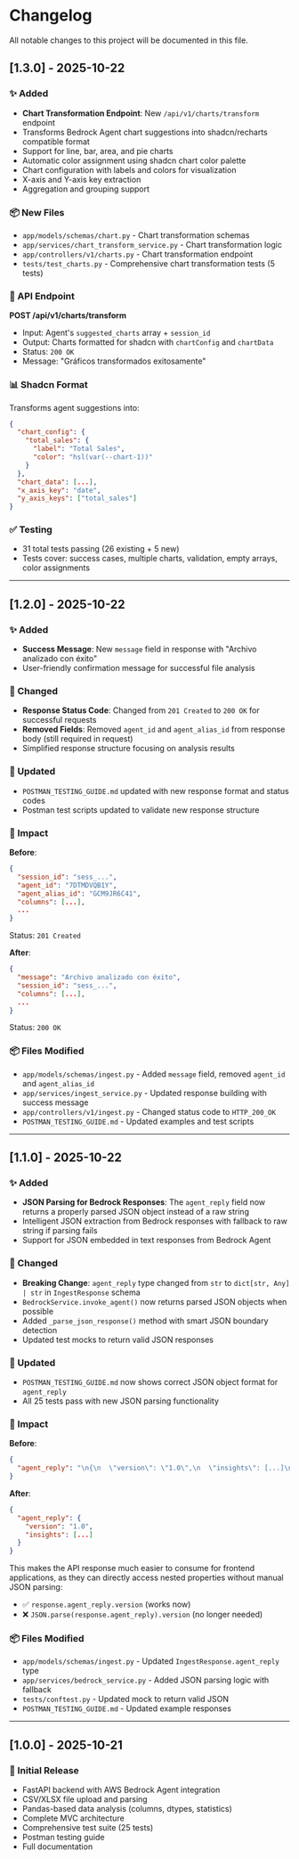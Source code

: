 # Changelog

All notable changes to this project will be documented in this file.

## [1.3.0] - 2025-10-22

### ✨ Added
- **Chart Transformation Endpoint**: New `/api/v1/charts/transform` endpoint
- Transforms Bedrock Agent chart suggestions into shadcn/recharts compatible format
- Support for line, bar, area, and pie charts
- Automatic color assignment using shadcn chart color palette
- Chart configuration with labels and colors for visualization
- X-axis and Y-axis key extraction
- Aggregation and grouping support

### 📦 New Files
- `app/models/schemas/chart.py` - Chart transformation schemas
- `app/services/chart_transform_service.py` - Chart transformation logic
- `app/controllers/v1/charts.py` - Chart transformation endpoint
- `tests/test_charts.py` - Comprehensive chart transformation tests (5 tests)

### 🎯 API Endpoint
**POST /api/v1/charts/transform**
- Input: Agent's `suggested_charts` array + `session_id`
- Output: Charts formatted for shadcn with `chartConfig` and `chartData`
- Status: `200 OK`
- Message: "Gráficos transformados exitosamente"

### 📊 Shadcn Format
Transforms agent suggestions into:
```json
{
  "chart_config": {
    "total_sales": {
      "label": "Total Sales",
      "color": "hsl(var(--chart-1))"
    }
  },
  "chart_data": [...],
  "x_axis_key": "date",
  "y_axis_keys": ["total_sales"]
}
```

### ✅ Testing
- 31 total tests passing (26 existing + 5 new)
- Tests cover: success cases, multiple charts, validation, empty arrays, color assignments

---

## [1.2.0] - 2025-10-22

### ✨ Added
- **Success Message**: New `message` field in response with "Archivo analizado con éxito"
- User-friendly confirmation message for successful file analysis

### 🔧 Changed
- **Response Status Code**: Changed from `201 Created` to `200 OK` for successful requests
- **Removed Fields**: Removed `agent_id` and `agent_alias_id` from response body (still required in request)
- Simplified response structure focusing on analysis results

### 📝 Updated
- `POSTMAN_TESTING_GUIDE.md` updated with new response format and status codes
- Postman test scripts updated to validate new response structure

### 🎯 Impact
**Before**:
```json
{
  "session_id": "sess_...",
  "agent_id": "7DTMDVQB1Y",
  "agent_alias_id": "GCM9JR6C41",
  "columns": [...],
  ...
}
```
Status: `201 Created`

**After**:
```json
{
  "message": "Archivo analizado con éxito",
  "session_id": "sess_...",
  "columns": [...],
  ...
}
```
Status: `200 OK`

### 📦 Files Modified
- `app/models/schemas/ingest.py` - Added `message` field, removed `agent_id` and `agent_alias_id`
- `app/services/ingest_service.py` - Updated response building with success message
- `app/controllers/v1/ingest.py` - Changed status code to `HTTP_200_OK`
- `POSTMAN_TESTING_GUIDE.md` - Updated examples and test scripts

---

## [1.1.0] - 2025-10-22

### ✨ Added
- **JSON Parsing for Bedrock Responses**: The `agent_reply` field now returns a properly parsed JSON object instead of a raw string
- Intelligent JSON extraction from Bedrock responses with fallback to raw string if parsing fails
- Support for JSON embedded in text responses from Bedrock Agent

### 🔧 Changed
- **Breaking Change**: `agent_reply` type changed from `str` to `dict[str, Any] | str` in `IngestResponse` schema
- `BedrockService.invoke_agent()` now returns parsed JSON objects when possible
- Added `_parse_json_response()` method with smart JSON boundary detection
- Updated test mocks to return valid JSON responses

### 📝 Updated
- `POSTMAN_TESTING_GUIDE.md` now shows correct JSON object format for `agent_reply`
- All 25 tests pass with new JSON parsing functionality

### 🎯 Impact
**Before**:
```json
{
  "agent_reply": "\n{\n  \"version\": \"1.0\",\n  \"insights\": [...]\n}"
}
```

**After**:
```json
{
  "agent_reply": {
    "version": "1.0",
    "insights": [...]
  }
}
```

This makes the API response much easier to consume for frontend applications, as they can directly access nested properties without manual JSON parsing:
- ✅ `response.agent_reply.version` (works now)
- ❌ `JSON.parse(response.agent_reply).version` (no longer needed)

### 📦 Files Modified
- `app/models/schemas/ingest.py` - Updated `IngestResponse.agent_reply` type
- `app/services/bedrock_service.py` - Added JSON parsing logic with fallback
- `tests/conftest.py` - Updated mock to return valid JSON
- `POSTMAN_TESTING_GUIDE.md` - Updated example responses

---

## [1.0.0] - 2025-10-21

### 🎉 Initial Release
- FastAPI backend with AWS Bedrock Agent integration
- CSV/XLSX file upload and parsing
- Pandas-based data analysis (columns, dtypes, statistics)
- Complete MVC architecture
- Comprehensive test suite (25 tests)
- Postman testing guide
- Full documentation
